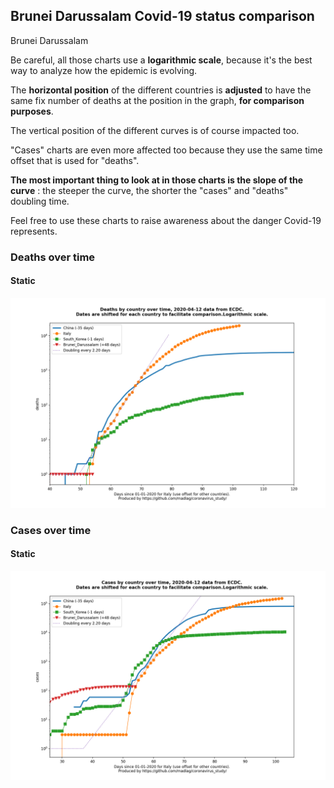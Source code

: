 ## Brunei Darussalam Covid-19 status comparison 

Brunei Darussalam



Be careful, all those charts use a **logarithmic scale**, because it's the best way to analyze how the epidemic is evolving.
 
The **horizontal position** of the different countries is **adjusted** to have the same fix number of deaths at the position in the graph, **for comparison purposes**.

The vertical position of the different curves is of course impacted too.

"Cases" charts are even more affected too because they use the same time offset that is used for "deaths".

**The most important thing to look at in those charts is the slope of the curve** : the steeper the curve, the shorter the "cases" and "deaths" doubling time.

Feel free to use these charts to raise awareness about the danger Covid-19 represents. 


 
### Deaths over time
 
#### Static
![Brunei Darussalam covid-19 deaths static chart](https://raw.githubusercontent.com/madlag/coronavirus_study/master/notebooks/graphs/2020-04-12/countries/Brunei_Darussalam/2020-04-12_Brunei_Darussalam_deaths.png "Brunei Darussalam covid-19 deaths static chart")   

 
### Cases over time
 
#### Static
![Brunei Darussalam covid-19 cases static chart](https://raw.githubusercontent.com/madlag/coronavirus_study/master/notebooks/graphs/2020-04-12/countries/Brunei_Darussalam/2020-04-12_Brunei_Darussalam_cases.png "Brunei Darussalam covid-19 cases static chart")   

